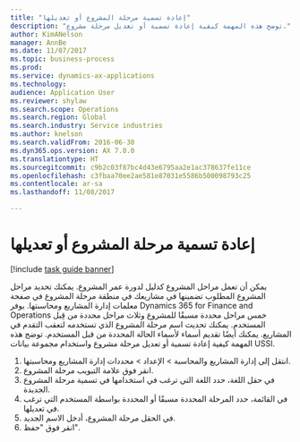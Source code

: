 ```yaml
--- 
title: "إعادة تسمية مرحلة المشروع أو تعديلها"
description: "توضح هذه المهمة كيفية إعادة تسمية أو تعديل مرحلة مشروع."
author: KimANelson
manager: AnnBe
ms.date: 11/07/2017
ms.topic: business-process
ms.prod: 
ms.service: dynamics-ax-applications
ms.technology: 
audience: Application User
ms.reviewer: shylaw
ms.search.scope: Operations
ms.search.region: Global
ms.search.industry: Service industries
ms.author: knelson
ms.search.validFrom: 2016-06-30
ms.dyn365.ops.version: AX 7.0.0
ms.translationtype: HT
ms.sourcegitcommit: c9b2c03f87bc4d43e6795aa2e1ac378637fe11ce
ms.openlocfilehash: c3fbaa70ee2ae581e87031e5586b500098793c25
ms.contentlocale: ar-sa
ms.lasthandoff: 11/08/2017

---
```

# <a name="rename-or-modify-a-project-stage"></a>إعادة تسمية مرحلة المشروع أو تعديلها

[!include [task guide banner](../../includes/task-guide-banner.md)]

يمكن أن تعمل مراحل المشروع كدليل لدورة عمر المشروع. يمكنك تحديد مراحل المشروع المطلوب تضمينها في مشاريعك في منطقة مرحلة المشروع في صفحة معلمات إدارة المشاريع ومحاسبتها. يوفر Dynamics 365 for Finance and Operations خمس مراحل محددة مسبقًا للمشروع وثلاث مراحل محددة من قِبل المستخدم. يمكنك تحديث اسم مرحلة المشروع الذي تستخدمه لتعقب التقدم في المشاريع. يمكنك أيضًا تقديم أسماء لأسماء الحالة المحددة من قبل المستخدم. توضح هذه المهمة كيفية إعادة تسمية أو تعديل مرحلة مشروع واستخدام مجموعة بيانات USSI.

1. انتقل إلى إدارة المشاريع‬ والمحاسبة > الإعداد > محددات إدارة المشاريع ومحاسبتها‬.
2. انقر فوق علامة التبويب مرحلة المشروع.
3. في حقل اللغة، حدد اللغة التي ترغب في استخدامها في تسمية مرحلة المشروع الجديدة.
4. في القائمة، حدد المرحلة المحددة مسبقًا أو المحددة بواسطة المستخدم التي ترغب في تعديلها. 
5. في الحقل مرحلة المشروع، أدخل الاسم الجديد.
6. انقر فوق "حفظ".

